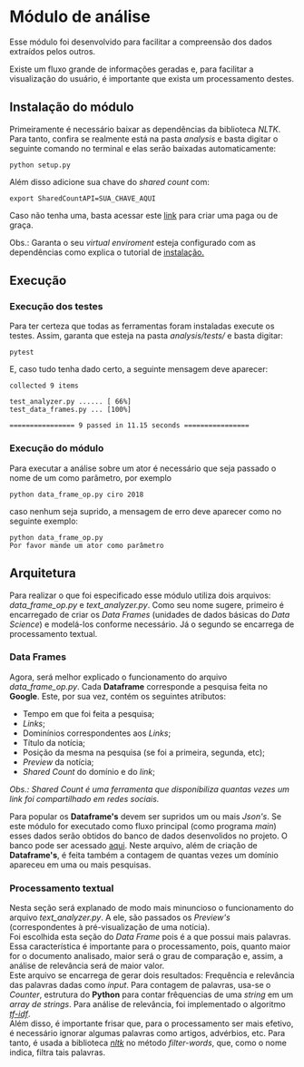 # Módulo de análise
Esse módulo foi desenvolvido para facilitar a compreensão dos dados extraídos pelos outros.

Existe um fluxo grande de informações geradas e, para facilitar a 
visualização do usuário, é importante que exista um processamento destes.

## Instalação do módulo
Primeiramente é necessário baixar as dependências da biblioteca *NLTK*.  
Para tanto, confira se realmente está na pasta *analysis* e basta digitar o seguinte comando no terminal e elas serão baixadas automaticamente:

```
python setup.py
```

Além disso adicione sua chave do *shared count* com:
```
export SharedCountAPI=SUA_CHAVE_AQUI
```

Caso não tenha uma, basta acessar este [link](https://www.sharedcount.com/) para criar uma paga ou de graça.

Obs.: Garanta o seu *virtual enviroment* esteja configurado com as dependências como explica o tutorial de [instalação.](https://github.com/unb-cic-esw/Observatorio-google/wiki/Realizando-coleta-dos-resultados-de-pesquisas-no-Google)

## Execução

### Execução dos testes
Para ter certeza que todas as ferramentas foram instaladas execute os testes.
Assim, garanta que esteja na pasta *analysis/tests/* e basta digitar:

```
pytest
```

E, caso tudo tenha dado certo, a seguinte mensagem deve aparecer:

```
collected 9 items                                                                

test_analyzer.py ...... [ 66%]
test_data_frames.py ... [100%]

================ 9 passed in 11.15 seconds ================
```
### Execução do módulo
Para executar a análise sobre um ator é necessário que seja passado o nome de um como parâmetro, por
exemplo
```
python data_frame_op.py ciro 2018
```

caso nenhum seja suprido, a mensagem de erro deve aparecer como no seguinte exemplo:

```
python data_frame_op.py 
Por favor mande um ator como parâmetro
```

## Arquitetura
Para realizar o que foi especificado esse módulo utiliza dois arquivos: *data_frame_op.py* e *text_analyzer.py*. Como seu nome sugere, primeiro é encarregado de criar os *Data Frames* (unidades de dados básicas do *Data Science*) e modelá-los conforme necessário. Já o segundo se encarrega de processamento textual.

### Data Frames
Agora, será melhor explicado o funcionamento do arquivo *data_frame_op.py*.
Cada **Dataframe** corresponde a pesquisa feita no **Google**. 
Este, por sua vez, contém os seguintes atributos: 
- Tempo em que foi feita a pesquisa;
- *Links*;
- Dominínios correspondentes aos *Links*;
- Título da notícia;
- Posição da mesma na pesquisa (se foi a primeira, segunda, etc);
- *Preview* da notícia;
- *Shared Count* do domínio e do *link*;

*Obs.: Shared Count é uma ferramenta que disponibiliza quantas vezes um link foi compartilhado em redes sociais.*

Para popular os **Dataframe's** devem ser supridos um ou mais *Json's*. Se este módulo for executado como fluxo principal (como programa *main*) esses dados serão obtidos do banco de dados desenvolidos no projeto.
O banco pode ser acessado [aqui](Observatorio-google.herokuapp.com).
Neste arquivo, além de criação de **Dataframe's**, é feita também a contagem de quantas vezes um domínio apareceu em uma ou mais pesquisas.

### Processamento textual
Nesta seção será explanado de modo mais minuncioso o funcionamento do arquivo *text_analyzer.py*. 
A ele, são passados os *Preview's* (correspondentes à pré-visualização de uma notícia).  
Foi escolhida esta seção do *Data Frame* pois é a que possui mais palavras. Essa característica é 
importante para o processamento, pois, quanto maior for o documento analisado, maior será o grau de 
comparação e, assim, a análise de relevância será de maior valor.  
Este arquivo se encarrega de gerar dois resultados: Frequência e relevância das palavras dadas como 
*input*. Para contagem de palavras, usa-se o *Counter*, estrutura do **Python** para contar frêquencias de 
uma *string* em um *array de strings*. Para análise de relevância, foi implementado o algoritmo [*tf-idf*](https://en.wikipedia.org/wiki/Tf%E2%80%93idf).  
Além disso, é importante frisar que, para o processamento ser mais efetivo, é necessário ignorar algumas 
palavras como artigos, advérbios, etc. Para tanto, é usada a biblioteca [*nltk*](https://www.nltk.org/) 
no método *filter-words*, que, como o nome indica, filtra tais palavras.